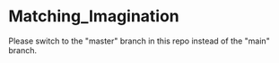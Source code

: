 # Matching_Imagination
Please switch to the "master" branch in this repo instead of the "main" branch.
